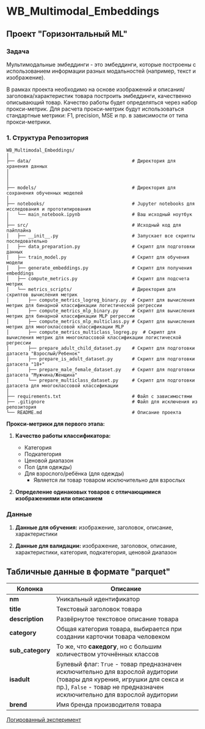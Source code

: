# WB_Multimodal_Embeddings
## Проект "Горизонтальный ML"

### Задача

Мультимодальные эмбеддинги - это эмбеддинги, которые построены с использованием информации разных модальностей (например, текст и изображение).

В рамках проекта необходимо на основе изображений и описания/заголовка/характеристик товара построить эмбеддинги, качественно описывающий товар. Качество работы будет определяться через набор прокси-метрик. Для расчета прокси-метрик будут использоваться стандартные метрики: F1, precision, MSE и пр. в зависимости от типа прокси-метрики.

### 1. **Структура Репозитория**
```
WB_Multimodal_Embeddings/
│
├── data/                                     # Директория для хранения данных
│   
│   
│
├── models/                                   # Директория для сохранения обученных моделей
│
├── notebooks/                                # Jupyter notebooks для исследования и прототипирования
│   └── main_notebook.ipynb                   # Ваш исходный ноутбук
│
├── src/                                      # Исходный код для пайплайна
│   ├── __init__.py                           # Запускает все скрипты последовательно 
│   ├── data_preparation.py                   # Скрипт для подготовки данных
│   ├── train_model.py                        # Скрипт для обучения модели
│   ├── generate_embeddings.py                # Скрипт для получения embeddings   
│   ├── compute_metrics.py                    # Скрипт для подсчета метрик
│   └── metrics_scripts/                      # Директория для скриптов вычисления метрик
│       ├── compute_metrics_logreg_binary.py  # Скрипт для вычисления метрик для бинарной классификации логистической регрессии 
│       ├── compute_metrics_mlp_binary.py     # Скрипт для вычисления метрик для бинарной классификации MLP регрессии 
│       ├── compute_metrics_mlp_multiclass.py # Скрипт для вычисления метрик для многоклассовой классификации MLP
│       ├── compute_metrics_multiclass_logreg.py  # Скрипт для вычисления метрик для многоклассовой классификации логистической регрессии
│       ├── prepare_adult_child_dataset.py    # Скрипт для подготовки датасета "Взрослый/Ребенок"
│       ├── prepare_is_adult_dataset.py       # Скрипт для подготовки датасета "18+"
│       ├── prepare_male_female_dataset.py    # Скрипт для подготовки датасета "Мужчина/Женщина"
│       └── prepare_multiclass_dataset.py     # Скрипт для подготовки датасета для многоклассовой классификации
│
├── requirements.txt                          # Файл с зависимостями
├── .gitignore                                # Файл для исключения из репозитория
└── README.md                                 # Описание проекта
```


**Прокси-метрики для первого этапа:**

1. **Качество работы классификатора:**

    * Категория
    * Подкатегория
    * Ценовой диапазон
    * Пол (для одежды)
    * Для взрослого/ребёнка (для одежды)
        * Является ли товар товаром исключительно для взрослых

2. **Определение одинаковых товаров с отличающимися изображениями или описанием**



### Данные

1. **Данные для обучения:** изображение, заголовок, описание, характеристики

2. **Данные для валидации:** изображение, заголовок, описание, характеристики, категория, подкатегория, ценовой диапазон


## Табличные данные в формате "parquet"

| Колонка | Описание |
|---|---|
| **nm** | Уникальный идентификатор |
| **title** | Текстовый заголовок товара |
| **description** | Развёрнутое текстовое описание товара |
| **category** | Общая категория товара, выбирается при создании карточки товара человеком |
| **sub_category** | То же, что **сакедогу**, но с большим количеством уточнённых классов |
| **isadult** | Булевый флаг: `True` - товар предназначен исключительно для взрослой аудитории (товары для курения, игрушки для секса и пр.), `False` - товар не предназначен исключительно для взрослой аудитории |
| **brend** | Имя бренда производителя товара |


[Логированный эксперимент](https://wandb.ai/wb-project/fine-tuning-ruclip?nw=nwuserchumachenkovladislav)
